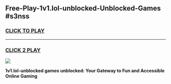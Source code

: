 
## Free-Play-1v1.lol-unblocked-Unblocked-Games #s3nss
<h3>
<a href="https://news.freeplayer.one?title=1v1.lol-unblocked&ref=8M">CLICK TO PLAY</a></h3>
<hr>

<h3>
<a href="https://news.freeplayer.one?title=1v1.lol-unblocked&ref=8M">CLICK 2 PLAY</a>
  
</h3>

<a href="https://news.freeplayer.one?title=1v1.lol-unblocked&ref=8M"><img src="https://clearcache.store/games.png"></a>


**1v1.lol-unblocked games unblocked: Your Gateway to Fun and Accessible Online Gaming**
